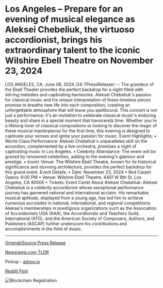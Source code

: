 # Los Angeles – Prepare for an evening of musical elegance as Aleksei Chebeliuk, the virtuoso accordionist, brings his extraordinary talent to the iconic Wilshire Ebell Theatre on November 23, 2024

LOS ANGELES, CA, June 08, 2024 /24-7PressRelease/ -- The grandeur of the Ebell Theater provides the perfect backdrop for a night filled with stirring melodies and captivating harmonies. Aleksei Chebeliuk's passion for classical music and his unique interpretation of these timeless pieces promise to breathe new life into each composition, creating an unforgettable atmosphere that will leave you spellbound.  This concert is not just a performance; it's an invitation to celebrate classical music's enduring beauty and share in a special moment that transcends time. Whether you're a lifelong lover of classical compositions or looking to discover the magic of these musical masterpieces for the first time, this evening is designed to captivate your senses and ignite your passion for music.  Event Highlights:  • World-Class Performance: Aleksei Chebeliuk's unparalleled skill on the accordion, complemented by a live orchestra, promises a night of captivating music in Los Angeles.  • Celebrity Attendance: The event will be graced by renowned celebrities, adding to the evening's glamour and prestige.  • Iconic Venue: The Wilshire Ebell Theatre, known for its historical significance and stunning architecture, provides the perfect backdrop for this grand event.  Event Details:  • Date: November 23, 2024  • Red Carpet Opens: 6:00 PM  • Venue: Wilshire Ebell Theatre, 4401 W 8th St, Los Angeles, CA 90005  • Tickets: Event Cartel  About Aleksei Chebeliuk:  Aleksei Chebeliuk is a celebrity accordionist whose exceptional performance journey has garnered national and international acclaim. His remarkable musical aptitude, displayed from a young age, has led him to achieve numerous accolades in national, international, and regional competitions. Aleksei's memberships in prestigious organizations such as the Association of Accordionists USA (AAA), the Accordionists and Teachers Guild, International (ATG), and the American Society of Composers, Authors, and Publishers (ASCAP) further underscore his contributions and accomplishments in the field of music. 

---

[Original/Source Press Release](https://www.24-7pressrelease.com/press-release/511512/los-angeles-prepare-for-an-evening-of-musical-elegance-as-aleksei-chebeliuk-the-virtuoso-accordionist-brings-his-extraordinary-talent-to-the-iconic-wilshire-ebell-theatre-on-november-23-2024)
                    

[Newsramp.com TLDR](https://newsramp.com/curated-news/mesmerizing-classical-music-concert-at-ebell-theater-in-los-angeles/47bc9e49d3605f2240ea6e8850aab219) 


Pickup - [advos.io](https://advos.io/en/celebrated-accordionist-aleksei-chebeliuk-to-showcase-musical-brilliance-at-wilshire-ebell-theatre/20243952)
 



[Reddit Post](https://www.reddit.com/r/Lifestyle_Culture/comments/1dax465/mesmerizing_classical_music_concert_at_ebell/) 



![Blockchain Registration](https://cdn.newsramp.app/24-7PressRelease/qrcode/246/8/luna68B9.webp)